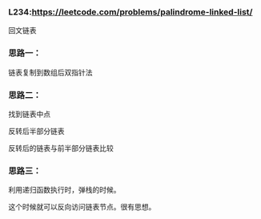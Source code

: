 ### L234:https://leetcode.com/problems/palindrome-linked-list/

回文链表



### 思路一：

链表复制到数组后双指针法

### 思路二：

找到链表中点

反转后半部分链表

反转后的链表与前半部分链表比较

### 思路三：

利用递归函数执行时，弹栈的时候。

这个时候就可以反向访问链表节点。很有思想。

